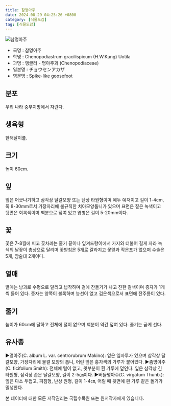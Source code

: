 ```yaml
---
title: 참명아주
date: 2024-08-29 04:25:26 +0800
category: [식물도감]
tag: [식물도감]
---
```




![참명아주](/fileUpload/plants/basic/Chenopodiaceae/Chenopodium/15497/15497_20160802171613265files_th2.jpg)
- 국명 : 참명아주
- 학명 : Chenopodiastrum gracilispicum (H.W.Kung) Uotila
- 과명 : 앵글러 - 명아주과 (Chenopodiaceae)
- 일본명 : チョウセンアカザ
- 영문명 : Spike-like goosefoot


## 분포
우리 나라 중부지방에서 자란다.
## 생육형
한해살이풀.
## 크기
높이 60cm.
## 잎
잎은 어긋나기하고 삼각상 달걀모양 또는 난상 타원형이며 예두 예저이고 길이 1-4cm, 폭 8-30mm로서 가장자리에 불규칙한 치아모양톱니가 있으며 표면은 짙은 녹색이고 뒷면은 회록색이며 백분으로 덮여 있고 엽병은 길이 5-20mm이다.
## 꽃
꽃은 7-8월에 피고 꽃차례는 줄기 끝이나 잎겨드랑이에서 가지와 더불어 길게 자라 녹색의 낱꽃이 총상으로 달리며 꽃받침은 5개로 갈라지고 꽃잎과 작은포가 없으며 수술은 5개, 암술대 2개이다.
## 열매
열매는 낭과로 수평으로 달리고 납작하며 겉에 잔돌기가 나고 진한 갈색이며 종자가 1개씩 들어 있다. 종자는 양쪽이 볼록하며 능선이 없고 검은색으로서 표면에 잔주름이 있다.
## 줄기
높이가 60cm에 달하고 전체에 털이 없으며 백분이 약간 덮여 있다. 줄기는 곧게 선다.
## 유사종
▶명아주(C. album L. var. centrorubrum Makino): 잎은 잎자루가 있으며 삼각상 달걀모양, 가장자리에 물결 모양의 톱니, 어린 잎은 홍자색의 가루가 붙어있다.▶좀명아주(C. ficifolium Smith): 전체에 털이 없고, 윗부분이 흰 가루에 덮인다. 잎은 삼각상 긴 타원형, 삼각상 좁은 달걀모양, 길이 2-5㎝이다. ▶버들명아주(C. virgatum Thunb.): 잎은 다소 두껍고, 피침형, 난상 원형, 길이 1-4㎝, 어릴 때 뒷면에 흰 가루 같은 돌기가 밀생한다.






본 데이터에 대한 모든 저작권리는 국립수목원 또는 원저작자에게 있습니다.

